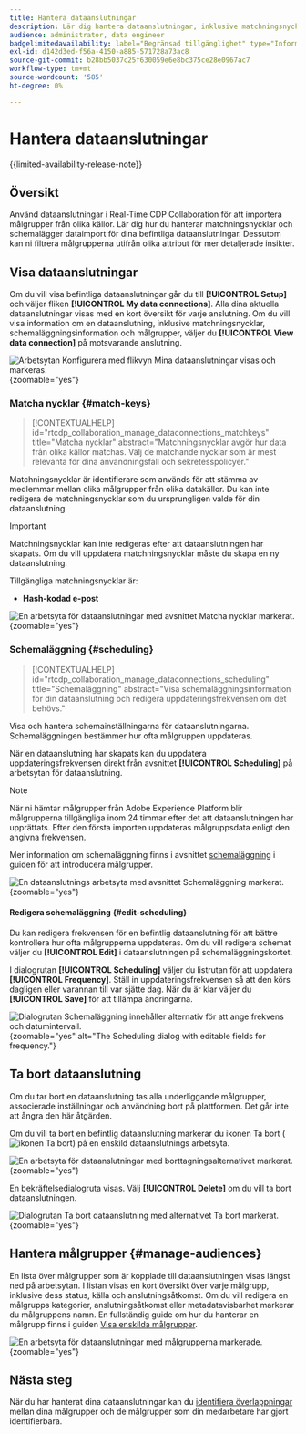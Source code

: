 ```yaml
---
title: Hantera dataanslutningar
description: Lär dig hantera dataanslutningar, inklusive matchningsnycklar, schemaläggning, användningsfall och målgruppsfiltrering i Real-Time CDP Collaboration
audience: administrator, data engineer
badgelimitedavailability: label="Begränsad tillgänglighet" type="Informative" url="https://helpx.adobe.com/se/legal/product-descriptions/real-time-customer-data-platform-collaboration.html newtab=true"
exl-id: d142d3ed-f56a-4150-a885-571728a73ac8
source-git-commit: b28bb5037c25f630059e6e8bc375ce28e0967ac7
workflow-type: tm+mt
source-wordcount: '585'
ht-degree: 0%

---
```


# Hantera dataanslutningar

{{limited-availability-release-note}}

## Översikt

Använd dataanslutningar i Real-Time CDP Collaboration för att importera målgrupper från olika källor. Lär dig hur du hanterar matchningsnycklar och schemalägger dataimport för dina befintliga dataanslutningar. Dessutom kan ni filtrera målgrupperna utifrån olika attribut för mer detaljerade insikter.

## Visa dataanslutningar

Om du vill visa befintliga dataanslutningar går du till **[!UICONTROL Setup]** och väljer fliken **[!UICONTROL My data connections]**. Alla dina aktuella dataanslutningar visas med en kort översikt för varje anslutning. Om du vill visa information om en dataanslutning, inklusive matchningsnycklar, schemaläggningsinformation och målgrupper, väljer du **[!UICONTROL View data connection]** på motsvarande anslutning.

![Arbetsytan Konfigurera med flikvyn Mina dataanslutningar visas och markeras.](/help/assets/setup/manage-data-connection/my-data-connections.png){zoomable="yes"}

### Matcha nycklar {#match-keys}

>[!CONTEXTUALHELP]
>id="rtcdp_collaboration_manage_dataconnections_matchkeys"
>title="Matcha nycklar"
>abstract="Matchningsnycklar avgör hur data från olika källor matchas. Välj de matchande nycklar som är mest relevanta för dina användningsfall och sekretesspolicyer."

Matchningsnycklar är identifierare som används för att stämma av medlemmar mellan olika målgrupper från olika datakällor. Du kan inte redigera de matchningsnycklar som du ursprungligen valde för din dataanslutning.

>[!IMPORTANT]
> 
>Matchningsnycklar kan inte redigeras efter att dataanslutningen har skapats. Om du vill uppdatera matchningsnycklar måste du skapa en ny dataanslutning.

Tillgängliga matchningsnycklar är:

- **Hash-kodad e-post**

![En arbetsyta för dataanslutningar med avsnittet Matcha nycklar markerat.](/help/assets/setup/manage-data-connection/view-data-connection-match-keys.png){zoomable="yes"}

### Schemaläggning {#scheduling}

>[!CONTEXTUALHELP]
>id="rtcdp_collaboration_manage_dataconnections_scheduling"
>title="Schemaläggning"
>abstract="Visa schemaläggningsinformation för din dataanslutning och redigera uppdateringsfrekvensen om det behövs."

Visa och hantera schemainställningarna för dataanslutningarna. Schemaläggningen bestämmer hur ofta målgruppen uppdateras.

När en dataanslutning har skapats kan du uppdatera uppdateringsfrekvensen direkt från avsnittet **[!UICONTROL Scheduling]** på arbetsytan för dataanslutning.

>[!NOTE]
>
>När ni hämtar målgrupper från Adobe Experience Platform blir målgrupperna tillgängliga inom 24 timmar efter det att dataanslutningen har upprättats. Efter den första importen uppdateras målgruppsdata enligt den angivna frekvensen.

Mer information om schemaläggning finns i avsnittet [schemaläggning](/help/guide/setup/onboard-audiences.md#schedule) i guiden för att introducera målgrupper.

![En dataanslutnings arbetsyta med avsnittet Schemaläggning markerat.](/help/assets/setup/manage-data-connection/view-data-connection-scheduling.png){zoomable="yes"}

#### Redigera schemaläggning {#edit-scheduling}

Du kan redigera frekvensen för en befintlig dataanslutning för att bättre kontrollera hur ofta målgrupperna uppdateras. Om du vill redigera schemat väljer du **[!UICONTROL Edit]** i dataanslutningen på schemaläggningskortet.

I dialogrutan **[!UICONTROL Scheduling]** väljer du listrutan för att uppdatera **[!UICONTROL Frequency]**. Ställ in uppdateringsfrekvensen så att den körs dagligen eller varannan till var sjätte dag. När du är klar väljer du **[!UICONTROL Save]** för att tillämpa ändringarna.

![Dialogrutan Schemaläggning innehåller alternativ för att ange frekvens och datumintervall.](../../assets/setup/manage-data-connection/scheduling-dialog.png){zoomable="yes" alt="The Scheduling dialog with editable fields for frequency."}

## Ta bort dataanslutning

Om du tar bort en dataanslutning tas alla underliggande målgrupper, associerade inställningar och användning bort på plattformen. Det går inte att ångra den här åtgärden.

Om du vill ta bort en befintlig dataanslutning markerar du ikonen Ta bort (![ikonen Ta bort](/help/assets/common/delete.svg)) på en enskild dataanslutnings arbetsyta.

![En arbetsyta för dataanslutningar med borttagningsalternativet markerat.](/help/assets/setup/manage-data-connection/delete-data-connection.png){zoomable="yes"}

En bekräftelsedialogruta visas. Välj **[!UICONTROL Delete]** om du vill ta bort dataanslutningen.

![Dialogrutan Ta bort dataanslutning med alternativet Ta bort markerat.](/help/assets/setup/manage-data-connection/delete-data-connection-confirm.png){zoomable="yes"}

## Hantera målgrupper {#manage-audiences}

En lista över målgrupper som är kopplade till dataanslutningen visas längst ned på arbetsytan. I listan visas en kort översikt över varje målgrupp, inklusive dess status, källa och anslutningsåtkomst. Om du vill redigera en målgrupps kategorier, anslutningsåtkomst eller metadatavisbarhet markerar du målgruppens namn. En fullständig guide om hur du hanterar en målgrupp finns i guiden [Visa enskilda målgrupper](./onboard-audiences.md#view-individual-audiences).

![En arbetsyta för dataanslutningar med målgrupperna markerade.](/help/assets/setup/manage-data-connection/view-data-connection-manage-audiences.png){zoomable="yes"}

## Nästa steg

När du har hanterat dina dataanslutningar kan du [identifiera överlappningar](/help/guide/collaborate/discover.md) mellan dina målgrupper och de målgrupper som din medarbetare har gjort identifierbara.
